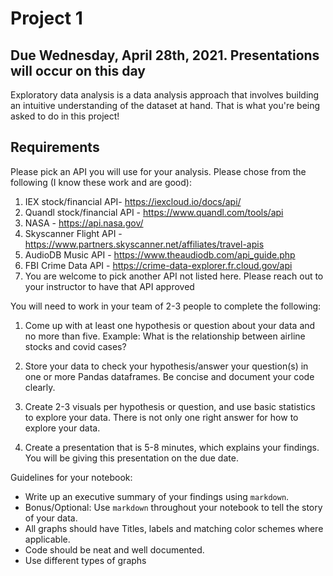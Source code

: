 # Project 1

## Due Wednesday, April 28th, 2021. Presentations will occur on this day

Exploratory data analysis is a data analysis approach that involves building an intuitive understanding
of the dataset at hand. That is what you're being asked to do in this project!

## Requirements

Please pick an API you will use for your analysis. Please chose from the following (I know these work and are good):

1. IEX stock/financial API- https://iexcloud.io/docs/api/ 
2. Quandl stock/financial API - https://www.quandl.com/tools/api
3. NASA - https://api.nasa.gov/
4. Skyscanner Flight API - https://www.partners.skyscanner.net/affiliates/travel-apis
5. AudioDB Music API - https://www.theaudiodb.com/api_guide.php
6. FBI Crime Data API - https://crime-data-explorer.fr.cloud.gov/api
7. You are welcome to pick another API not listed here. Please reach out to your instructor to
have that API approved



You will need to work in your team of 2-3 people to complete the following:

1. Come up with at least one hypothesis or question about your data and no more than five. 
Example: What is the relationship between airline stocks and covid cases?

2. Store your data to check your hypothesis/answer your question(s) in one or more Pandas dataframes. 
Be concise and document your code clearly.

3. Create 2-3 visuals per hypothesis or question, and use basic statistics to explore your data. There is not only one right answer
for how to explore your data.

4. Create a presentation that is 5-8 minutes, which explains your findings. You will be giving this presentation
on the due date. 

Guidelines for your notebook:
- Write up an executive summary of your findings using `markdown`. 
- Bonus/Optional: Use `markdown` throughout your notebook to tell the story of your data.
- All graphs should have Titles, labels and matching color schemes where applicable.
- Code should be neat and well documented. 
- Use different types of graphs
